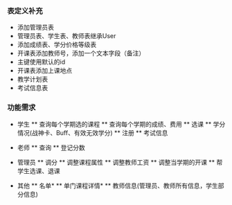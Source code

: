 ### 表定义补充
* 添加管理员表
* 管理员表、学生表、教师表继承User
* 添加成绩表、学分价格等级表
* 开课表添加教师号，添加一个文本字段（备注）
* 主键使用默认的id
* 开课表添加上课地点
* 教学计划表
* 考试信息表

### 功能需求
* 学生
** 查询每个学期选的课程
** 查询每个学期的成绩、费用
** 选课
** 学分情况(战神卡、Buff、有效无效学分)
** 注册
** 考试信息

* 老师
** 查询
** 登记分数

* 管理员
** 调分
** 调整课程属性
** 调整教师工资
** 调整当学期的开课
** 帮学生选课、退课

* 其他
** 名单*
** 单门课程详情*
** 教师信息(管理员、教师所有信息，学生部分信息)

